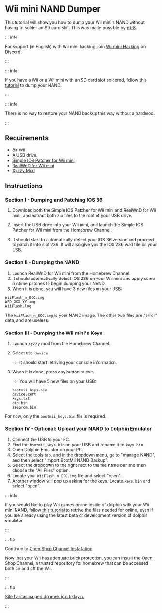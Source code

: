 # Wii mini NAND Dumper

This tutorial will show you how to dump your Wii mini's NAND without having to solder an SD card slot. This was made possible by [nitr8](https://gbatemp.net/members/nitr8.72581/).

::: info

For support (in English) with Wii mini hacking, join [Wii mini Hacking](https://discord.gg/6ryxnkS) on Discord.

:::

::: info

If you have a Wii or a Wii mini with an SD card slot soldered, follow [this tutorial](bootmii) to dump your NAND.

:::

::: info

There is no way to restore your NAND backup this way without a hardmod.

:::

## Requirements

- Bir Wii
- A USB drive.
- [Simple IOS Patcher for Wii mini](http://www.mediafire.com/file/7k141mu1whqzwdp/SimpleIOSPatcher_Mini.zip/file)
- [RealWnD for Wii mini](https://oscwii.org/library/app/RealWnD_Mini)
- [Xyzzy Mod](https://oscwii.org/library/app/xyzzy-mod)

## Instructions

### Section I - Dumping and Patching IOS 36

1. Download both the Simple IOS Patcher for Wii mini and RealWnD for Wii mini, and extract both zip files to the root of your USB drive.

2. Insert the USB drive into your Wii mini, and launch the Simple IOS Patcher for Wii mini from the Homebrew Channel.

3. It should start to automatically detect your IOS 36 version and proceed to patch it into slot 236. It will also give you the IOS 236 wad file on your USB.

### Section II - Dumping the NAND

1. Launch RealWnD for Wii mini from the Homebrew Channel.
2. It should automatically detect IOS 236 on your Wii mini and apply some runtime patches to begin dumping your NAND.
3. When it is done, you will have 3 new files on your USB:

```
WiiFlash_n_ECC.img
WFD_XXX_YY.img
WiiFlash.log
```

The `WiiFlash_n_ECC.img` is your NAND image. The other two files are "error" data, and are useless.

### Section III - Dumping the Wii mini's Keys

1. Launch xyzzy mod from the Homebrew Channel.
2. Select `USB device`
    - It should start retriving your console information.
3. When it is done, press any button to exit.

    - You will have 5 new files on your USB:

    ```
    bootmii_keys.bin
    device.cert
    keys.txt
    otp.bin
    seeprom.bin
    ```

For now, only the `bootmii_keys.bin` file is required.

### Section IV - Optional: Upload your NAND to Dolphin Emulator

1. Connect the USB to your PC.
2. Find the `bootmii_keys.bin` on your USB and rename it to `keys.bin`
3. Open Dolphin Emulator on your PC.
4. Select the tools tab, and in the dropdown menu, go to "manage NAND", and then select "Import BootMii NAND Backup".
5. Select the dropdown to the right next to the file name bar and then choose the "All Files" option.
6. Locate your `WiiFlash_n_ECC.img` file and select "open".
7. Another window will pop up asking for the keys. Locate `keys.bin` and select "open".

::: info

If you would like to play Wii games online inside of dolphin with your Wii mini NAND, follow [this tutorial](https://dolphin-emu.org/docs/guides/wii-network-guide/) to retrive the files needed for online, even if you are already using the latest beta or development version of dolphin emulator.

:::

::: tip

Continue to [Open Shop Channel Installation](osc)

Now that your Wii has adequate brick protection, you can install the Open Shop Channel, a trusted repository for homebrew that can be accessed both on and off the Wii.

:::

::: tip

[Site haritasına geri dönmek için tıklayın.](site-navigation)

:::

